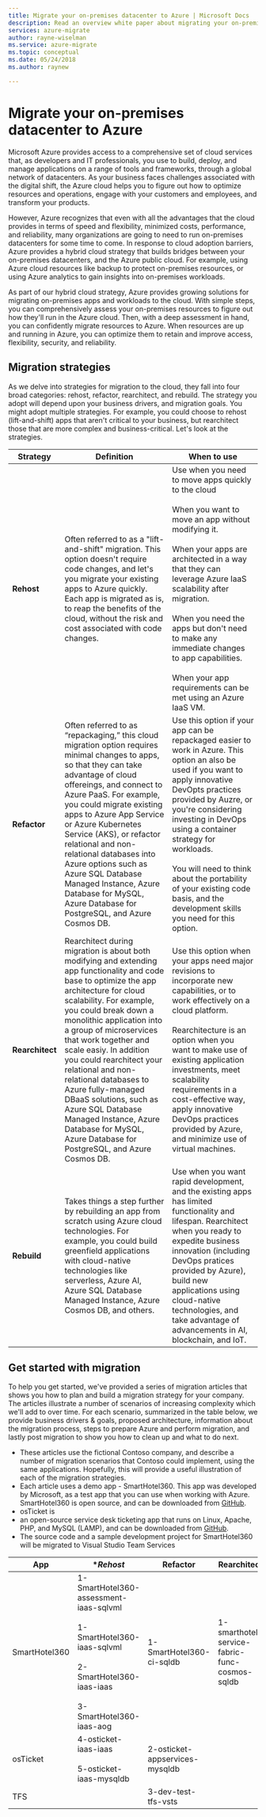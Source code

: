 ```yaml
---
title: Migrate your on-premises datacenter to Azure | Microsoft Docs
description: Read an overview white paper about migrating your on-premises data centers to Azure.
services: azure-migrate
author: rayne-wiselman
ms.service: azure-migrate
ms.topic: conceptual
ms.date: 05/24/2018
ms.author: raynew

---
```

# Migrate your on-premises datacenter to Azure


Microsoft Azure provides access to a comprehensive set of cloud services that, as developers and IT professionals, you use to build, deploy, and manage applications on a range of tools and frameworks, through a global network of datacenters. As your business faces challenges associated with the digital shift, the Azure cloud helps you to figure out how to optimize resources and operations, engage with your customers and employees, and transform your products.

However, Azure recognizes that even with all the advantages that the cloud provides in terms of speed and flexibility, minimized costs, performance, and reliability, many organizations are going to need to run on-premises datacenters for some time to come. In response to cloud adoption barriers, Azure provides a hybrid cloud strategy that builds bridges between your on-premises datacenters, and the Azure public cloud. For example, using Azure cloud resources like backup to protect on-premises resources, or using Azure analytics to gain insights into on-premises workloads. 

As part of our hybrid cloud strategy, Azure provides growing solutions for migrating on-premises apps and workloads to the cloud. With simple steps, you can comprehensively assess your on-premises resources to figure out how they'll run in the Azure cloud. Then, with a deep assessment in hand, you can confidently migrate resources to Azure. When resources are up and running in Azure, you can optimize them to retain and improve access, flexibility, security, and reliability.

## Migration strategies

As we delve into strategies for migration to the cloud, they fall into four broad categories: rehost, refactor, rearchitect, and rebuild. The strategy you adopt will depend upon your business drivers, and migration goals. You might adopt multiple strategies. For example, you could choose to rehost (lift-and-shift) apps that aren't critical to your business, but rearchitect those that are more complex and business-critical. Let's look at the strategies.


**Strategy** | **Definition** | **When to use** 
--- | --- | --- 
**Rehost** | Often referred to as a "lift-and-shift" migration. This option doesn't require code changes, and let's you migrate your existing apps to Azure quickly. Each app is migrated as is, to reap the benefits of the cloud, without the risk and cost associated with code changes. | Use when you need to move apps quickly to the cloud<br/><br/> When you want to move an app without modifying it.<br/><br/> When your apps are architected in a way that they can leverage Azure IaaS scalability after migration.<br/><br/> When you need the apps but don't need to make any immediate changes to app capabilities.<br/><br/> When your app requirements can be met using an Azure IaaS VM.
**Refactor** | Often referred to as “repackaging,” this cloud migration option requires minimal changes to apps, so that they can take advantage of cloud offereings, and connect to Azure PaaS.  For example, you could migrate existing apps to Azure App Service or Azure Kubernetes Service (AKS), or refactor relational and non-relational databases into Azure options such as Azure SQL Database Managed Instance, Azure Database for MySQL, Azure Database for PostgreSQL, and Azure Cosmos DB. | Use this option if your app can be repackaged easier to work in Azure. This option an also be used if you want to apply innovative DevOpts practices provided by Auzre, or you're considering investing in DevOps using a container strategy for workloads.<br/><br/> You will need to think about the portability of your existing code basis, and the development skills you need for this option.
**Rearchitect** | Rearchitect during migration is about both modifying and extending app functionality and code base to optimize the app architecture for cloud scalability. For example, you could break down a monolithic application into a group of microservices that work together and scale easiy. In addition you could rearchitect your relational and non-relational databases to Azure fully-managed DBaaS solutions, such as Azure SQL Database Managed Instance, Azure Database for MySQL, Azure Database for PostgreSQL, and Azure Cosmos DB. | Use this option when your apps need major revisions to incorporate new capabilities, or to work effectively on a cloud platform.<br/><br/> Rearchitecture is an option when you want to make use of existing application investments, meet scalability requirements in a cost-effective way, apply innovative DevOps practices provided by Azure, and minimize use of virtual machines.
**Rebuild** | Takes things a step further by rebuilding an app from scratch using Azure cloud technologies. For example, you could build greenfield applications with cloud-native technologies like serverless, Azure AI, Azure SQL Database Managed Instance, Azure Cosmos DB, and others. | Use when you want rapid development, and the existing apps has limited functionality and lifespan. Rearchitect when you ready to expedite business innovation (including DevOps pratices provided by Azure), build new applications using cloud-native technologies, and take advantage of advancements in AI, blockchain, and IoT.

## Get started with migration

To help you get started, we've provided a series of migration articles that shows you how to plan and build a migration strategy for your company.  The articles illustrate a number of scenarios of increasing complexity which we'll add to over time. For each scenario, summarized in the table below, we provide business drivers & goals, proposed architecture, information about the migration process, steps to prepare Azure and perform migration, and lastly post migration to show you how to clean up and what to do next.

- These articles use the fictional Contoso company, and describe a number of migration scenarios that Contoso could implement, using the same applications. Hopefully, this will provide a useful illustration of each of the migration strategies.
- Each article uses a demo app - SmartHotel360. This app was developed by Microsoft, as a test app that you can use when working with Azure. SmartHotel360 is open source, and can be downloaded from [GitHub](https://github.com/Microsoft/SmartHotel360).
- osTicket is
-  an open-source service desk ticketing app that runs on Linux, Apache, PHP, and MySQL (LAMP), and can be downloaded from [GitHub](https://github.com/osTicket/osTicket).
- The source code and a sample development project for SmartHotel360 will be migrated to Visual Studio Team Services

**App** | **Rehost* | **Refactor** | **Rearchitect** | **Rebuild** 
--- | --- | --- | --- | ---
SmartHotel360 | 1-SmartHotel360-assessment-iaas-sqlvml<br/><br/>1-SmartHotel360-iaas-sqlvml<br/><br/>2-SmartHotel360-iaas-iaas<br/><br/>3-SmartHotel360-iaas-aog | 1-SmartHotel360-ci-sqldb | 1-smarthotel-service-fabric-func-cosmos-sqldb | 1-smarthotel-appservice-func-cosmos
osTicket | 4-osticket-iaas-iaas<br/><br/> 5-osticket-iaas-mysqldb | 2-osticket-appservices-mysqldb | | 
TFS | | 3-dev-test-tfs-vsts | | 






